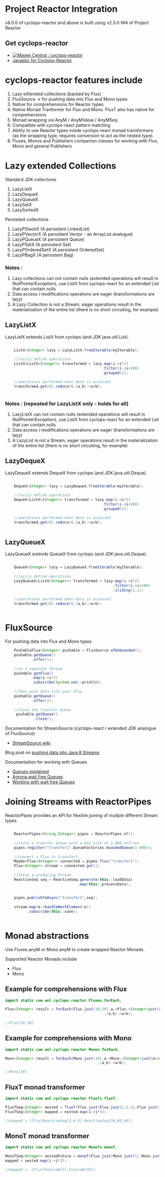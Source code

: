 # Project Reactor Integration

v8.0.0 of cyclops-reactor and above is built using v2.5.0-M4 of Project Reactor

## Get cyclops-reactor


* [![Maven Central : cyclops-reactor](https://maven-badges.herokuapp.com/maven-central/com.aol.cyclops/cyclops-reactor/badge.svg)](https://maven-badges.herokuapp.com/maven-central/com.aol.cyclops/cyclops-reactor)
* [Javadoc for Cyclops-Reactor](http://www.javadoc.io/doc/com.aol.cyclops/cyclops-reactor)


# cyclops-reactor features include

1. Lazy eXtended collections (backed by Flux)
2. FluxSource -> for pushing data into Flux and Mono types
3. Native for comprehensions for Reactor types
4. Native Monad Tranformer for Flux and Mono. FluxT also has native for comprehensions
5. Monad wrapping via AnyM / AnyMValue / AnyMSeq
6. Compatible with cyclops-react pattern matching
7. Ability to use Reactor types inside cyclops-react monad transformers (as the wrapping type, requires conversion to act as the nested type).
8. Fluxes, Monos and Publishers companion classes for working with Flux, Mono and general Publishers

# Lazy extended Collections

Standard JDK collections

1. LazyListX
2. LazyDequeX
3. LazyQueueX
4. LazySetX
5. LazySortedX

Persistent collections

1. LazyPStackX          (A persistent LinkedList)
2. LazyPVectorX         (A persistent Vector - an ArrayList analogue)
3. LazyPQueueX          (A persistent Queue)
4. LazyPSetX            (A persistent Set)
5. LazyPOrderedSetX     (A persistent OrderedSet)
6. LazyPBagX            (A persistent Bag)


### Notes : 

1. Lazy collections can not contain nulls (extended operations will result in NullPointerException), use ListX from cyclops-react for an extended List that can contain nulls
2. Data access / modifications operations are eager (transformations are lazy)
3. A Lazy Collection is not a Stream, eager operations result in the materialization of the entire list (there is no short circuiting, for example)

## LazyListX

LazyListX extends ListX from cyclops (and JDK java.util.List). 

```java

	ListX<Integer> lazy = LazyListX.fromIterable(myIterable);
	
	//lazily define operations
	ListX<ListX<Integer>> transformed = lazy.map(i->i*2)
											.filter(i->i<100)
		 									.grouped(2);

	//operations performed when data is accessed
	transformed.get(0).reduce(0,(a,b)->a+b);
	
```	

### Notes :  (repeated for LazyListX only - holds for all)

1. LazyListX can not contain nulls (extended operations will result in NullPointerException), use ListX from cyclops-react for an extended List that can contain nulls
2. Data access / modifications operations are eager (transformations are lazy)
3. A LazyList is not a Stream, eager operations result in the materialization of the entire list (there is no short circuiting, for example)

## LazyDequeX

LazyDequeX extends DequeX from cyclops (and JDK java.util.Deque). 

```java

	DequeX<Integer> lazy = LazyDequeX.fromIterable(myIterable);
	
	//lazily define operations
	DequeX<ListX<Integer>> transformed = lazy.map(i->i*2)
											.filter(i->i<100)
		 									.grouped(2);

	//operations performed when data is accessed
	transformed.get(0).reduce(0,(a,b)->a+b);
	
```	

## LazyQueueX

LazyQueueX extends QueueX from cyclops (and JDK java.util.Deque). 

```java

	QueueX<Integer> lazy = LazyQueueX.fromIterable(myIterable);
	
	//lazily define operations
	LazyQueueX<ListX<Integer>> transformed = lazy.map(i->i*2)
											 	 .filter(i->i<100)
		 									 	 .sliding(2,1);

	//operations performed when data is accessed
	transformed.get(0).reduce(0,(a,b)->a+b);
	
```	

# FluxSource

For pushing data into Flux and Mono types

```java
	PushableFlux<Integer> pushable = FluxSource.ofUnbounded();
	pushable.getQueue()
	        .offer(1);
	        
	//on a separate thread
	pushable.getFlux()
	        .map(i->i*2)
		    .subscribe(System.out::println);
		    
	//then push data into your Flux
	pushable.getQueue()
	        .offer(2);
	        
	//close the transfer Queue
	 pushable.getQueue()
	         .close();
```

Documentation for StreamSource (cyclops-react / extended JDK  analogue of FluxSource)

* [StreamSource wiki](https://github.com/aol/cyclops-react/wiki/StreamSource)

Blog post on [pushing data into Java 8 Streams](http://jroller.com/ie/entry/pushing_data_into_java_8)

Documentation for working with Queues

* [Queues explained](https://github.com/aol/cyclops-react/wiki/Queues-explained)
* [Agrona wait free Queues](https://github.com/aol/cyclops-react/wiki/Agrona-Wait-Free-Queues)
* [Working with wait free Queues](https://github.com/aol/cyclops-react/wiki/Wait-Strategies-for-working-with-Wait-Free-Queues)

# Joining Streams with ReactorPipes

ReactorPipes provides an API for flexible joining of multple different Stream types.


```java

	ReactorPipes<String,Integer> pipes = ReactorPipes.of();
	
	//store a transfer Queue with a max size of 1,000 entries
	pipes.register("transfer1",QueueFactories.boundedQueue(1_000));
	
	//connect a Flux to transfer1
	Maybe<Flux<Integer>> connected = pipes.flux("transfer1");
	Flux<Integer> stream = connected.get();
	
	//Setup a producing Stream
	ReactiveSeq seq = ReactiveSeq.generate(this::loadData)
			   					 .map(this::processData);
			   
    
    pipes.publishToAsync("transfer1",seq);
    
    stream.map(e->handleNextElement(e))
    	  .subscribe(this::save);
	
```

# Monad abstractions

Use Fluxes.anyM or Mono.anyM to create wrapped Reactor Monads.


Supported Reactor Monads include

* Flux
* Mono


## Example for comprehensions with Flux

```java
import static com.aol.cyclops.reactor.Fluxes.forEach;

Flux<Integer> result = forEach(Flux.just(10,20),a->Flux.<Integer>just(a+10)
                                             ,(a,b)->a+b);
	
//Flux[30,50]
 ```

## Example for comprehensions with Mono

```java
import static com.aol.cyclops.reactor.Monos.forEach;

Mono<Integer> result = forEach(Mono.just(10),a->Mono.<Integer>just(a+10)
                                          ,(a,b)->a+b);

//Mono[30]
 ```
 
## FluxT monad transformer
 
```java
import static com.aol.cyclops.reactor.FluxTs.fluxT;

FluxTSeq<Integer> nested = fluxT(Flux.just(Flux.just(1,2,3),Flux.just(10,20,30)));
FluxTSeq<Integer> mapped = nested.map(i->i*3);

//mapped = [Flux[ReactiveSeq[3,6,9],ReactiveSeq[30,60,90]]
```
## MonoT monad transformer

```java
import static com.aol.cyclops.reactor.MonoTs.monoT;

MonoTSeq<Integer> nestedFuture = monoT(Flux.just(Mono.just(1),Mono.just(10)));
mapped = nested.map(i->i*3);

//mapped =  [Flux[FutureW[3],FutureW[30]]
```
 		
